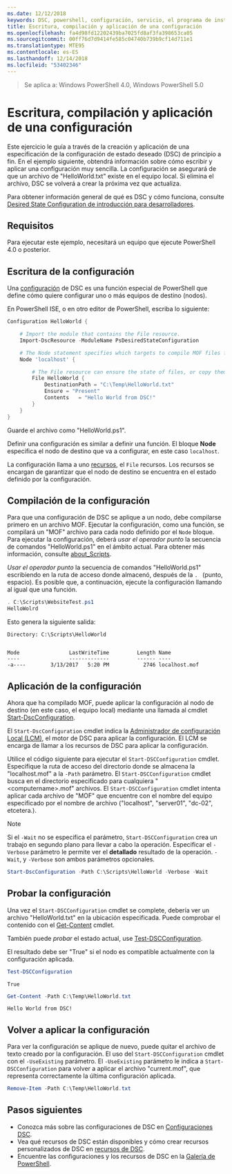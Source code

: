 ```yaml
---
ms.date: 12/12/2018
keywords: DSC, powershell, configuración, servicio, el programa de instalación
title: Escritura, compilación y aplicación de una configuración
ms.openlocfilehash: fa4d98fd12202439ba7025fd8af3fa398653ca05
ms.sourcegitcommit: 00ff76d7d9414fe585c04740b739b9cf14d711e1
ms.translationtype: MTE95
ms.contentlocale: es-ES
ms.lasthandoff: 12/14/2018
ms.locfileid: "53402346"
---
```

> Se aplica a: Windows PowerShell 4.0, Windows PowerShell 5.0

# <a name="write-compile-and-apply-a-configuration"></a>Escritura, compilación y aplicación de una configuración

Este ejercicio le guía a través de la creación y aplicación de una especificación de la configuración de estado deseado (DSC) de principio a fin.
En el ejemplo siguiente, obtendrá información sobre cómo escribir y aplicar una configuración muy sencilla. La configuración se asegurará de que un archivo de "HelloWorld.txt" existe en el equipo local. Si elimina el archivo, DSC se volverá a crear la próxima vez que actualiza.

Para obtener información general de qué es DSC y cómo funciona, consulte [Desired State Configuration de introducción para desarrolladores](../overview/overview.md).

## <a name="requirements"></a>Requisitos

Para ejecutar este ejemplo, necesitará un equipo que ejecute PowerShell 4.0 o posterior.

## <a name="write-the-configuration"></a>Escritura de la configuración

Una [configuración](configurations.md) de DSC es una función especial de PowerShell que define cómo quiere configurar uno o más equipos de destino (nodos).

En PowerShell ISE, o en otro editor de PowerShell, escriba lo siguiente:

```powershell
Configuration HelloWorld {

    # Import the module that contains the File resource.
    Import-DscResource -ModuleName PsDesiredStateConfiguration

    # The Node statement specifies which targets to compile MOF files for, when this configuration is executed.
    Node 'localhost' {

        # The File resource can ensure the state of files, or copy them from a source to a destination with persistent updates.
        File HelloWorld {
            DestinationPath = "C:\Temp\HelloWorld.txt"
            Ensure = "Present"
            Contents   = "Hello World from DSC!"
        }
    }
}
```

Guarde el archivo como "HelloWorld.ps1".

Definir una configuración es similar a definir una función. El bloque **Node** especifica el nodo de destino que va a configurar, en este caso `localhost`.

La configuración llama a uno [recursos](../resources/resources.md), el `File` recursos. Los recursos se encargan de garantizar que el nodo de destino se encuentra en el estado definido por la configuración.

## <a name="compile-the-configuration"></a>Compilación de la configuración

Para que una configuración de DSC se aplique a un nodo, debe compilarse primero en un archivo MOF.
Ejecutar la configuración, como una función, se compilará un "MOF" archivo para cada nodo definido por el `Node` bloque.
Para ejecutar la configuración, deberá *usar el operador punto* la secuencia de comandos "HelloWorld.ps1" en el ámbito actual.
Para obtener más información, consulte [about_Scripts](/powershell/module/microsoft.powershell.core/about/about_scripts?view=powershell-6#script-scope-and-dot-sourcing).

*Usar el operador punto* la secuencia de comandos "HelloWorld.ps1" escribiendo en la ruta de acceso donde almacenó, después de la `. ` (punto, espacio). Es posible que, a continuación, ejecute la configuración llamando al igual que una función.

```powershell
. C:\Scripts\WebsiteTest.ps1
HelloWolrd
```

Esto genera la siguiente salida:

```output
Directory: C:\Scripts\HelloWorld


Mode                LastWriteTime         Length Name
----                -------------         ------ ----
-a----        3/13/2017   5:20 PM           2746 localhost.mof
```

## <a name="apply-the-configuration"></a>Aplicación de la configuración

Ahora que ha compilado MOF, puede aplicar la configuración al nodo de destino (en este caso, el equipo local) mediante una llamada al cmdlet [Start-DscConfiguration](/powershell/module/psdesiredstateconfiguration/start-dscconfiguration).

El `Start-DscConfiguration` cmdlet indica la [Administrador de configuración Local (LCM)](../managing-nodes/metaConfig.md), el motor de DSC para aplicar la configuración.
El LCM se encarga de llamar a los recursos de DSC para aplicar la configuración.

Utilice el código siguiente para ejecutar el `Start-DSCConfiguration` cmdlet. Especifique la ruta de acceso del directorio donde se almacena la "localhost.mof" a la `-Path` parámetro. El `Start-DSCConfiguration` cmdlet busca en el directorio especificado para cualquiera "\<computername\>.mof" archivos. El `Start-DSCConfiguration` cmdlet intenta aplicar cada archivo de "MOF" que encuentre con el nombre del equipo especificado por el nombre de archivo ("localhost", "server01", "dc-02", etcetera.).

> [!NOTE]
> Si el `-Wait` no se especifica el parámetro, `Start-DSCConfiguration` crea un trabajo en segundo plano para llevar a cabo la operación. Especificar el `-Verbose` parámetro le permite ver el **detallado** resultado de la operación. `-Wait`, y `-Verbose` son ambos parámetros opcionales.

```powershell
Start-DscConfiguration -Path C:\Scripts\HelloWorld -Verbose -Wait
```

## <a name="test-the-configuration"></a>Probar la configuración

Una vez el `Start-DSCConfiguration` cmdlet se complete, debería ver un archivo "HelloWorld.txt" en la ubicación especificada. Puede comprobar el contenido con el [Get-Content](/powershell/module/microsoft.powershell.management/get-content) cmdlet.

También puede *probar* el estado actual, use [Test-DSCConfiguration](/powershell/module/psdesiredstateconfiguration/Test-DSCConfiguration).

El resultado debe ser "True" si el nodo es compatible actualmente con la configuración aplicada.

```powershell
Test-DSCConfiguration
```

```output
True
```

```powershell
Get-Content -Path C:\Temp\HelloWorld.txt
```

```output
Hello World from DSC!
```

## <a name="re-applying-the-configuration"></a>Volver a aplicar la configuración

Para ver la configuración se aplique de nuevo, puede quitar el archivo de texto creado por la configuración. El uso del `Start-DSCConfiguration` cmdlet con el `-UseExisting` parámetro. El `-UseExisting` parámetro le indica a `Start-DSCConfiguration` para volver a aplicar el archivo "current.mof", que representa correctamente la última configuración aplicada.

```powershell
Remove-Item -Path C:\Temp\HelloWorld.txt
```

## <a name="next-steps"></a>Pasos siguientes

- Conozca más sobre las configuraciones de DSC en [Configuraciones DSC](configurations.md).
- Vea qué recursos de DSC están disponibles y cómo crear recursos personalizados de DSC en [recursos de DSC](../resources/resources.md).
- Encuentre las configuraciones y los recursos de DSC en la [Galería de PowerShell](https://www.powershellgallery.com/).
